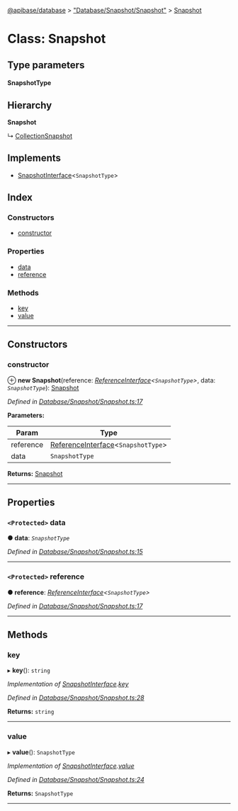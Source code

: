 [@apibase/database](../README.md) > ["Database/Snapshot/Snapshot"](../modules/_database_snapshot_snapshot_.md) > [Snapshot](../classes/_database_snapshot_snapshot_.snapshot.md)

# Class: Snapshot

## Type parameters
#### SnapshotType 
## Hierarchy

**Snapshot**

↳  [CollectionSnapshot](_database_snapshot_collectionsnapshot_.collectionsnapshot.md)

## Implements

* [SnapshotInterface](../interfaces/_database_snapshot_snapshotinterface_.snapshotinterface.md)<`SnapshotType`>

## Index

### Constructors

* [constructor](_database_snapshot_snapshot_.snapshot.md#constructor)

### Properties

* [data](_database_snapshot_snapshot_.snapshot.md#data)
* [reference](_database_snapshot_snapshot_.snapshot.md#reference)

### Methods

* [key](_database_snapshot_snapshot_.snapshot.md#key)
* [value](_database_snapshot_snapshot_.snapshot.md#value)

---

## Constructors

<a id="constructor"></a>

###  constructor

⊕ **new Snapshot**(reference: *[ReferenceInterface](../interfaces/_database_reference_referenceinterface_.referenceinterface.md)<`SnapshotType`>*, data: *`SnapshotType`*): [Snapshot](_database_snapshot_snapshot_.snapshot.md)

*Defined in [Database/Snapshot/Snapshot.ts:17](https://github.com/chapterjason/APIBase/blob/2632bf5/packages/database/src/Database/Snapshot/Snapshot.ts#L17)*

**Parameters:**

| Param | Type |
| ------ | ------ |
| reference | [ReferenceInterface](../interfaces/_database_reference_referenceinterface_.referenceinterface.md)<`SnapshotType`> |
| data | `SnapshotType` |

**Returns:** [Snapshot](_database_snapshot_snapshot_.snapshot.md)

___

## Properties

<a id="data"></a>

### `<Protected>` data

**● data**: *`SnapshotType`*

*Defined in [Database/Snapshot/Snapshot.ts:15](https://github.com/chapterjason/APIBase/blob/2632bf5/packages/database/src/Database/Snapshot/Snapshot.ts#L15)*

___
<a id="reference"></a>

### `<Protected>` reference

**● reference**: *[ReferenceInterface](../interfaces/_database_reference_referenceinterface_.referenceinterface.md)<`SnapshotType`>*

*Defined in [Database/Snapshot/Snapshot.ts:17](https://github.com/chapterjason/APIBase/blob/2632bf5/packages/database/src/Database/Snapshot/Snapshot.ts#L17)*

___

## Methods

<a id="key"></a>

###  key

▸ **key**(): `string`

*Implementation of [SnapshotInterface](../interfaces/_database_snapshot_snapshotinterface_.snapshotinterface.md).[key](../interfaces/_database_snapshot_snapshotinterface_.snapshotinterface.md#key)*

*Defined in [Database/Snapshot/Snapshot.ts:28](https://github.com/chapterjason/APIBase/blob/2632bf5/packages/database/src/Database/Snapshot/Snapshot.ts#L28)*

**Returns:** `string`

___
<a id="value"></a>

###  value

▸ **value**(): `SnapshotType`

*Implementation of [SnapshotInterface](../interfaces/_database_snapshot_snapshotinterface_.snapshotinterface.md).[value](../interfaces/_database_snapshot_snapshotinterface_.snapshotinterface.md#value)*

*Defined in [Database/Snapshot/Snapshot.ts:24](https://github.com/chapterjason/APIBase/blob/2632bf5/packages/database/src/Database/Snapshot/Snapshot.ts#L24)*

**Returns:** `SnapshotType`

___

